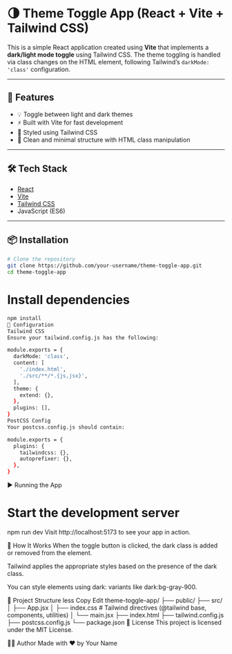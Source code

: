 # 🌗 Theme Toggle App (React + Vite + Tailwind CSS)

This is a simple React application created using **Vite** that implements a **dark/light mode toggle** using Tailwind CSS. The theme toggling is handled via class changes on the HTML element, following Tailwind’s `darkMode: 'class'` configuration.

---

## 🚀 Features

- 💡 Toggle between light and dark themes
- ⚡ Built with Vite for fast development
- 🎨 Styled using Tailwind CSS
- 🧠 Clean and minimal structure with HTML class manipulation

---

## 🛠️ Tech Stack

- [React](https://reactjs.org/)
- [Vite](https://vitejs.dev/)
- [Tailwind CSS](https://tailwindcss.com/)
- JavaScript (ES6)

---

## 📦 Installation

```bash
# Clone the repository
git clone https://github.com/your-username/theme-toggle-app.git
cd theme-toggle-app
```

# Install dependencies

```bash
npm install
🔧 Configuration
Tailwind CSS
Ensure your tailwind.config.js has the following:

module.exports = {
  darkMode: 'class',
  content: [
    './index.html',
    './src/**/*.{js,jsx}',
  ],
  theme: {
    extend: {},
  },
  plugins: [],
}
PostCSS Config
Your postcss.config.js should contain:

module.exports = {
  plugins: {
    tailwindcss: {},
    autoprefixer: {},
  },
}
```

▶️ Running the App

# Start the development server

npm run dev
Visit http://localhost:5173 to see your app in action.

🧠 How It Works
When the toggle button is clicked, the dark class is added or removed from the <html> element.

Tailwind applies the appropriate styles based on the presence of the dark class.

You can style elements using dark: variants like dark:bg-gray-900.

📁 Project Structure
less
Copy
Edit
theme-toggle-app/
├── public/
├── src/
│ ├── App.jsx
│ ├── index.css # Tailwind directives (@tailwind base, components, utilities)
│ └── main.jsx
├── index.html
├── tailwind.config.js
├── postcss.config.js
└── package.json
📜 License
This project is licensed under the MIT License.

🙋‍♂️ Author
Made with ❤️ by Your Name

```

```
